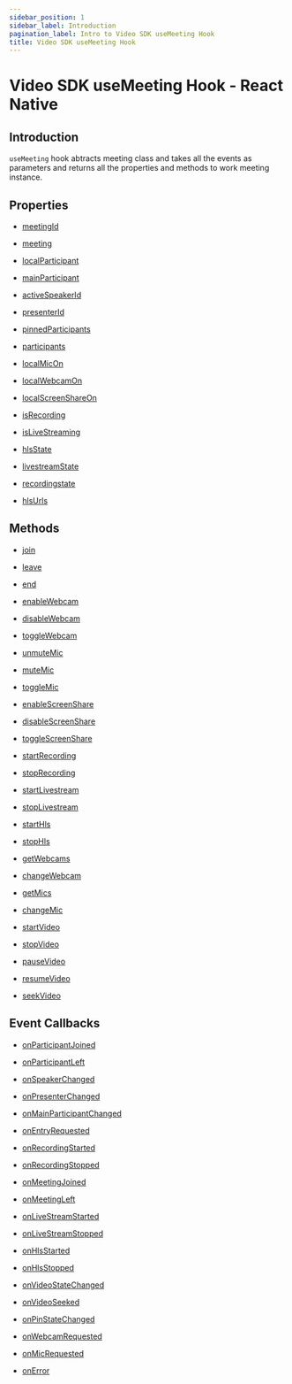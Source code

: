 ```yaml
---
sidebar_position: 1
sidebar_label: Introduction
pagination_label: Intro to Video SDK useMeeting Hook
title: Video SDK useMeeting Hook
---
```


# Video SDK useMeeting Hook - React Native

<div class="sdk-api-ref">

## Introduction

`useMeeting` hook abtracts meeting class and takes all the events as parameters and returns all the properties and methods to work meeting instance.

## Properties

<div class="row">
<div class="col col--4 margin-bottom--sm" >

- [meetingId](./properties#meetingid)

</div>

<div class="col col--4 margin-bottom--sm" >

- [meeting](./properties#meeting)

</div>

<div class="col col--4 margin-bottom--sm" >

- [localParticipant](./properties#localparticipant)

</div>
<div class="col col--4 margin-bottom--sm" >

- [mainParticipant](./properties#mainparticipant)

</div>
<div class="col col--4 margin-bottom--sm" >

- [activeSpeakerId](./properties#activespeakerid)

</div>
<div class="col col--4 margin-bottom--sm" >

- [presenterId](./properties#presenterid)

</div>
<div class="col col--4 margin-bottom--sm" >

- [pinnedParticipants](./properties#pinnedparticipants)

</div>
<div class="col col--4 margin-bottom--sm" >

- [participants](./properties#participants)

</div>
<div class="col col--4 margin-bottom--sm" >

- [localMicOn](./properties#localmicon)

</div>
<div class="col col--4 margin-bottom--sm" >

- [localWebcamOn](./properties#localwebcamon)

</div>
<div class="col col--4 margin-bottom--sm" >

- [localScreenShareOn](./properties#localscreenshareon)

</div>
<div class="col col--4 margin-bottom--sm" >

- [isRecording](./properties#isrecording)

</div>
<div class="col col--4 margin-bottom--sm" >

- [isLiveStreaming](./properties#islivestreaming)

</div>
<div class="col col--4 margin-bottom--sm">

- [hlsState](./properties#hlsstate)

</div>
<div class="col col--4 margin-bottom--sm">

- [livestreamState](./properties#livestreamstate)

</div>
<div class="col col--4 margin-bottom--sm">

- [recordingstate](./properties#recordingstate)

</div>
<div class="col col--4 margin-bottom--sm">

- [hlsUrls](./properties#hlsurls)

</div>
</div>

## Methods

<div class="row">
<div class="col col--4 margin-bottom--sm" >

- [join](./methods#join)

</div>
<div class="col col--4 margin-bottom--sm" >

- [leave](./methods#leave)

</div>
<div class="col col--4 margin-bottom--sm" >

- [end](./methods#end)

</div>
<div class="col col--4 margin-bottom--sm" >

- [enableWebcam](./methods#enablewebcam)

</div>
<div class="col col--4 margin-bottom--sm" >

- [disableWebcam](./methods#disablewebcam)

</div>
<div class="col col--4 margin-bottom--sm" >

- [toggleWebcam](./methods#togglewebcam)

</div>
<div class="col col--4 margin-bottom--sm" >

- [unmuteMic](./methods#unmutemic)

</div>
<div class="col col--4 margin-bottom--sm" >

- [muteMic](./methods#mutemic)

</div>
<div class="col col--4 margin-bottom--sm" >

- [toggleMic](./methods#togglemic)

</div>
<div class="col col--4 margin-bottom--sm" >

- [enableScreenShare](./methods#enablescreenshare)

</div>
<div class="col col--4 margin-bottom--sm" >

- [disableScreenShare](./methods#disablescreenshare)

</div>
<div class="col col--4 margin-bottom--sm" >

- [toggleScreenShare](./methods#togglescreenshare)

</div>
<div class="col col--4 margin-bottom--sm" >

- [startRecording](./methods#startrecording)

</div>
<div class="col col--4 margin-bottom--sm" >

- [stopRecording](./methods#stoprecording)

</div>
<div class="col col--4 margin-bottom--sm" >

- [startLivestream](./methods#startlivestream)

</div>
<div class="col col--4 margin-bottom--sm" >

- [stopLivestream](./methods#stoplivestream)

</div>
<div class="col col--4 margin-bottom--sm" >

- [startHls](./methods#starthls)

</div>
<div class="col col--4 margin-bottom--sm" >

- [stopHls](./methods#stophls)

</div>
<div class="col col--4 margin-bottom--sm" >

- [getWebcams](./methods#getwebcams)

</div>
<div class="col col--4 margin-bottom--sm" >

- [changeWebcam](./methods#changewebcam)

</div>
<div class="col col--4 margin-bottom--sm" >

- [getMics](./methods#getmics)

</div>
<div class="col col--4 margin-bottom--sm" >

- [changeMic](./methods#changemic)

</div>
<div class="col col--4 margin-bottom--sm" >

- [startVideo](./methods#startvideo)

</div>
<div class="col col--4 margin-bottom--sm" >

- [stopVideo](./methods#stopvideo)

</div>
<div class="col col--4 margin-bottom--sm" >

- [pauseVideo](./methods#pausevideo)

</div>
<div class="col col--4 margin-bottom--sm" >

- [resumeVideo](./methods#resumevideo)

</div>
<div class="col col--4 margin-bottom--sm" >

- [seekVideo](./methods#seekvideo)

</div>
</div>

## Event Callbacks

<div class="row">
<div class="col col--4 margin-bottom--sm" >

- [onParticipantJoined](./events#onparticipantjoined)

</div>
<div class="col col--4 margin-bottom--sm" >

- [onParticipantLeft](./events#onparticipantleft)

</div>
<div class="col col--4 margin-bottom--sm" >

- [onSpeakerChanged](./events#onspeakerchanged)

</div>
<div class="col col--4 margin-bottom--sm" >

- [onPresenterChanged](./events#onpresenterchanged)

</div>
<div class="col col--4 margin-bottom--sm" >

- [onMainParticipantChanged](./events#onmainparticipantchanged)

</div>
<div class="col col--4 margin-bottom--sm" >

- [onEntryRequested](./events#onentryrequested)

</div>
<div class="col col--4 margin-bottom--sm" >

- [onRecordingStarted](./events#onrecordingstarted)

</div>
<div class="col col--4 margin-bottom--sm" >

- [onRecordingStopped](./events#onrecordingstopped)

</div>
<div class="col col--4 margin-bottom--sm" >

- [onMeetingJoined](./events#onmeetingjoined)

</div>
<div class="col col--4 margin-bottom--sm" >

- [onMeetingLeft](./events#onmeetingleft)

</div>
<div class="col col--4 margin-bottom--sm" >

- [onLiveStreamStarted](./events.md#onlivestreamstarted)

</div>
<div class="col col--4 margin-bottom--sm" >

- [onLiveStreamStopped](./events.md#onlivestreamstopped)

</div>
<div class="col col--4 margin-bottom--sm" >

- [onHlsStarted](./events.md#onhlsstarted)

</div>
<div class="col col--4 margin-bottom--sm" >

- [onHlsStopped](./events.md#onhlsstopped)

</div>
<div class="col col--4 margin-bottom--sm" >

- [onVideoStateChanged](./events#onvideostatechanged)

</div>
<div class="col col--4 margin-bottom--sm" >

- [onVideoSeeked](./events#onvideoseeked)

</div>
<div class="col col--4 margin-bottom--sm" >

- [onPinStateChanged](./events#onpinstatechanged)

</div>
<div class="col col--4 margin-bottom--sm" >

- [onWebcamRequested](./events#onwebcamrequested)

</div>
<div class="col col--4 margin-bottom--sm" >

- [onMicRequested](./events#onmicrequested)

</div>
<div class="col col--4 margin-bottom--sm" >

- [onError](./events#onerror)

</div>
</div>

</div>
